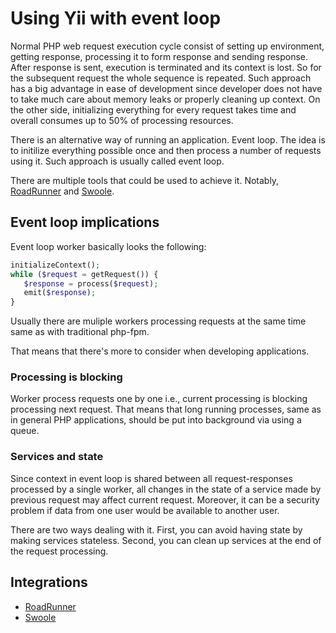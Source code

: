 # Using Yii with event loop

Normal PHP web request execution cycle consist of setting up environment, getting response, processing it to form response
and sending response. After response is sent, execution is terminated and its context is lost. So for the subsequent 
request the whole sequence is repeated. Such approach has a big advantage in ease of development since developer does not
have to take much care about memory leaks or properly cleaning up context. On the other side, initializing everything for
every request takes time and overall consumes up to 50% of processing resources.

There is an alternative way of running an application. Event loop. The idea is to initilize everything possible once
and then process a number of requests using it. Such approach is usually called event loop.

There are multiple tools that could be used to achieve it. Notably, [RoadRunner](https://roadrunner.dev/) and
[Swoole](https://www.swoole.co.uk/).

## Event loop implications

Event loop worker basically looks the following:

```php
initializeContext();
while ($request = getRequest()) {
   $response = process($request);
   emit($response);
}
```

Usually there are muliple workers processing requests at the same time same as with traditional php-fpm.

That means that there's more to consider when developing applications.

### Processing is blocking

Worker process requests one by one i.e., current processing is blocking processing next request. That means that
long running processes, same as in general PHP applications, should be put into background via using a queue.

### Services and state

Since context in event loop is shared between all request-responses processed by a single worker, all changes
in the state of a service made by previous request may affect current request. Moreover, it can be a security problem
if data from one user would be available to another user.

There are two ways dealing with it. First, you can avoid having state by making services stateless. Second, you can
clean up services at the end of the request processing.

## Integrations

- [RoadRunner](using-yii-with-roadrunner.md)
- [Swoole](using-yii-with-swoole.md)
